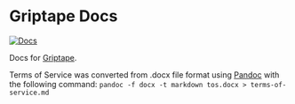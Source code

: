 # Griptape Docs

[![Docs](https://readthedocs.org/projects/griptape/badge/)](https://griptape.readthedocs.io)

Docs for [Griptape](https://github.com/griptape-ai/griptape).

Terms of Service was converted from .docx file format using [Pandoc](https://pandoc.org/) with the following command: `pandoc -f docx -t markdown tos.docx > terms-of-service.md`